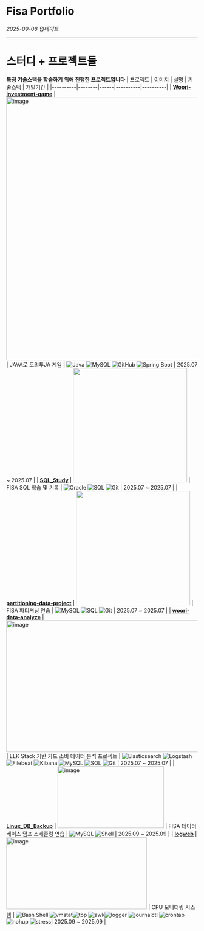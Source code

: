 # Fisa Portfolio
*2025-09-08 업데이트*

---

# 스터디 +  프로젝트들
 **특정 기술스택을 학습하기 위해 진행한 프로젝트입니다**
| 프로젝트 | 이미지 | 설명 | 기술스택 | 개발기간 |
|----------|--------|------|----------|----------|
| [**Woori-investment-game**](https://github.com/FISA-STUDY/Woori-investment-game?tab=readme-ov-file#-java%EB%A1%9C-%EB%AA%A8%EC%9D%98%ED%88%ACja-%EA%B2%8C%EC%9E%84-) | <img width="800" height="692" alt="image" src="https://github.com/user-attachments/assets/13bb8398-6c95-42ae-9567-28571008e9c1" /> | JAVA로 모의투JA 게임 | ![Java](https://img.shields.io/badge/Java-ED8B00?style=plastic&logo=openjdk&logoColor=white) ![MySQL](https://img.shields.io/badge/MySQL-4479A1?style=plastic&logo=mysql&logoColor=white) ![GitHub](https://img.shields.io/badge/GitHub-181717?style=plastic&logo=github&logoColor=white) ![Spring Boot](https://img.shields.io/badge/Spring_Boot-6DB33F?style=plastic&logo=spring&logoColor=white) | 2025.07 ~ 2025.07 |
| [**SQL_Study**](https://github.com/yunkihong-dev/SQL_Study.git) | <img src="https://github.com/user-attachments/assets/ded30fab-6749-4bbf-8a72-d0f98cba7096" width="300"/> | FISA SQL 학습 및 기록 | ![Oracle](https://img.shields.io/badge/Oracle-F80000?style=flat-square&logo=oracle&logoColor=white) ![SQL](https://img.shields.io/badge/SQL-4479A1?style=flat-square&logo=sqlite&logoColor=white) ![Git](https://img.shields.io/badge/Git-F05032?style=flat-square&logo=git&logoColor=white) | 2025.07 ~ 2025.07 |
| [**partitioning-data-project**](https://github.com/yunkihong-dev/partitioning-data-project.git) | <img src="https://github.com/user-attachments/assets/ded30fab-6749-4bbf-8a72-d0f98cba7096" width="300"/> | FISA 파티셔닝 연습 | ![MySQL](https://img.shields.io/badge/MySQL-4479A1?style=flat-square&logo=mysql&logoColor=white) ![SQL](https://img.shields.io/badge/SQL-4479A1?style=flat-square&logo=sqlite&logoColor=white) ![Git](https://img.shields.io/badge/Git-F05032?style=flat-square&logo=git&logoColor=white) | 2025.07 ~ 2025.07 |
| [**woori-data-analyze**](https://github.com/yunkihong-dev/woori-data-analyze) | <img width="699" height="346" alt="image" src="https://github.com/user-attachments/assets/fe138e5c-3e01-4875-844d-a294033d185a" /> | ELK Stack 기반 카드 소비 데이터 분석 프로젝트 | ![Elasticsearch](https://img.shields.io/badge/Elasticsearch-005571?style=flat-square&logo=elasticsearch&logoColor=white) ![Logstash](https://img.shields.io/badge/Logstash-005571?style=flat-square&logo=logstash&logoColor=white) ![Filebeat](https://img.shields.io/badge/Filebeat-005571?style=flat-square&logo=elastic&logoColor=white) ![Kibana](https://img.shields.io/badge/Kibana-005571?style=flat-square&logo=kibana&logoColor=white) ![MySQL](https://img.shields.io/badge/MySQL-4479A1?style=flat-square&logo=mysql&logoColor=white) ![SQL](https://img.shields.io/badge/SQL-4479A1?style=flat-square&logo=sqlite&logoColor=white) ![Git](https://img.shields.io/badge/Git-F05032?style=flat-square&logo=git&logoColor=white) | 2025.07 ~ 2025.07 |
| [**Linux_DB_Backup**](https://github.com/dldydgns/Linux_DB_Backup?tab=readme-ov-file) | <img width="280" height="163" alt="image" src="https://github.com/user-attachments/assets/ccd10439-7554-4707-975b-ab9c97961d30" /> | FISA 데이터베이스 덤프 스케줄링 연습 | ![MySQL](https://img.shields.io/badge/MySQL-4479A1?style=flat-square&logo=mysql&logoColor=white) ![Shell](https://img.shields.io/badge/Shell-121011?style=flat-square&logo=gnu-bash&logoColor=white) | 2025.09 ~ 2025.09 |
| [**logweb**](https://github.com/ChatHongPT/logweb) | <img width="370" height="189" alt="image" src="https://github.com/user-attachments/assets/0ca14491-80fa-435e-aed2-abdf913b2a2b" /> | CPU 모니터링 시스템 | ![Bash Shell](https://img.shields.io/badge/Shell-Bash-4EAA25?logo=gnubash&logoColor=fff) ![vmstat](https://img.shields.io/badge/Linux-vmstat-333?logo=linux&logoColor=fff)![top](https://img.shields.io/badge/Linux-top-333?logo=linux&logoColor=fff) ![awk](https://img.shields.io/badge/Tool-awk-000?logo=gnu&logoColor=fff)![logger](https://img.shields.io/badge/Linux-logger-666?logo=linux&logoColor=fff) ![journalctl](https://img.shields.io/badge/Linux-journalctl-666?logo=linux&logoColor=fff) ![crontab](https://img.shields.io/badge/Linux-crontab-666?logo=linux&logoColor=fff)![nohup](https://img.shields.io/badge/Linux-nohup-666?logo=linux&logoColor=fff) ![stress](https://img.shields.io/badge/Linux-stress-CC0000?logo=linux&logoColor=fff)| 2025.09 ~ 2025.09 |
